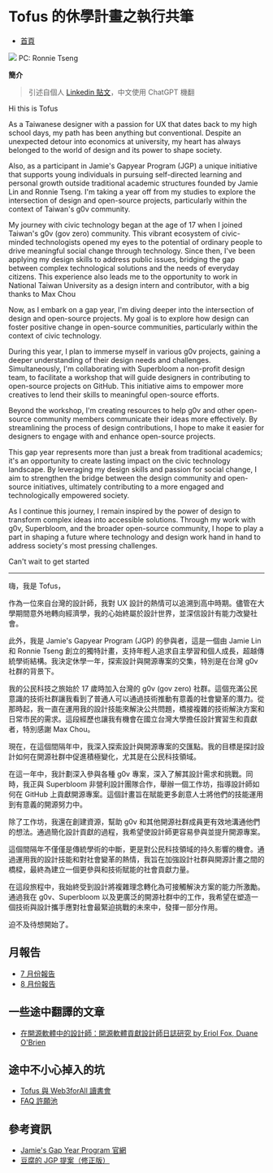 # Tofus 的休學計畫之執行共筆

- [首頁](https://g0v.hackmd.io/@tofus/gapyear)

![](https://s3-ap-northeast-1.amazonaws.com/g0v-hackmd-images/uploads/upload_5f7077f1314e999c3cee86f9ea71d9c6.JPG)
PC: Ronnie Tseng

**簡介**
> 引述自個人 [Linkedin 貼文](https://www.linkedin.com/posts/terry-wang-7719111a9_as-a-taiwanese-designer-with-a-passion-for-activity-7222212238315593728-Nz1f?utm_source=share&utm_medium=member_desktop)，中文使用 ChatGPT 機翻

Hi this is Tofus

As a Taiwanese designer with a passion for UX that dates back to my high school days, my path has been anything but conventional. Despite an unexpected detour into economics at university, my heart has always belonged to the world of design and its power to shape society.

Also, as a participant in Jamie's Gapyear Program (JGP) a unique initiative that supports young individuals in pursuing self-directed learning and personal growth outside traditional academic structures founded by Jamie Lin and Ronnie Tseng. I'm taking a year off from my studies to explore the intersection of design and open-source projects, particularly within the context of Taiwan's g0v community.

My journey with civic technology began at the age of 17 when I joined Taiwan's g0v (gov zero) community. This vibrant ecosystem of civic-minded technologists opened my eyes to the potential of ordinary people to drive meaningful social change through technology. Since then, I've been applying my design skills to address public issues, bridging the gap between complex technological solutions and the needs of everyday citizens. This experience also leads me to the opportunity to work in National Taiwan University as a design intern and contributor, with a big thanks to Max Chou 

Now, as I embark on a gap year, I'm diving deeper into the intersection of design and open-source projects. My goal is to explore how design can foster positive change in open-source communities, particularly within the context of civic technology.

During this year, I plan to immerse myself in various g0v projects, gaining a deeper understanding of their design needs and challenges. Simultaneously, I'm collaborating with Superbloom a non-profit design team, to facilitate a workshop that will guide designers in contributing to open-source projects on GitHub. This initiative aims to empower more creatives to lend their skills to meaningful open-source efforts.

Beyond the workshop, I'm creating resources to help g0v and other open-source community members communicate their ideas more effectively. By streamlining the process of design contributions, I hope to make it easier for designers to engage with and enhance open-source projects.

This gap year represents more than just a break from traditional academics; it's an opportunity to create lasting impact on the civic technology landscape. By leveraging my design skills and passion for social change, I aim to strengthen the bridge between the design community and open-source initiatives, ultimately contributing to a more engaged and technologically empowered society.

As I continue this journey, I remain inspired by the power of design to transform complex ideas into accessible solutions. Through my work with g0v, Superbloom, and the broader open-source community, I hope to play a part in shaping a future where technology and design work hand in hand to address society's most pressing challenges.

Can't wait to get started

---

嗨，我是 Tofus，

作為一位來自台灣的設計師，我對 UX 設計的熱情可以追溯到高中時期。儘管在大學期間意外地轉向經濟學，我的心始終屬於設計世界，並深信設計有能力改變社會。

此外，我是 Jamie's Gapyear Program (JGP) 的參與者，這是一個由 Jamie Lin 和 Ronnie Tseng 創立的獨特計畫，支持年輕人追求自主學習和個人成長，超越傳統學術結構。我決定休學一年，探索設計與開源專案的交集，特別是在台灣 g0v 社群的背景下。

我的公民科技之旅始於 17 歲時加入台灣的 g0v (gov zero) 社群。這個充滿公民意識的技術社群讓我看到了普通人可以通過技術推動有意義的社會變革的潛力。從那時起，我一直在運用我的設計技能來解決公共問題，橋接複雜的技術解決方案和日常市民的需求。這段經歷也讓我有機會在國立台灣大學擔任設計實習生和貢獻者，特別感謝 Max Chou。

現在，在這個間隔年中，我深入探索設計與開源專案的交匯點。我的目標是探討設計如何在開源社群中促進積極變化，尤其是在公民科技領域。

在這一年中，我計劃深入參與各種 g0v 專案，深入了解其設計需求和挑戰。同時，我正與 Superbloom 非營利設計團隊合作，舉辦一個工作坊，指導設計師如何在 GitHub 上貢獻開源專案。這個計畫旨在賦能更多創意人士將他們的技能運用到有意義的開源努力中。

除了工作坊，我還在創建資源，幫助 g0v 和其他開源社群成員更有效地溝通他們的想法。通過簡化設計貢獻的過程，我希望使設計師更容易參與並提升開源專案。

這個間隔年不僅僅是傳統學術的中斷，更是對公民科技領域的持久影響的機會。通過運用我的設計技能和對社會變革的熱情，我旨在加強設計社群與開源計畫之間的橋樑，最終為建立一個更參與和技術賦能的社會貢獻力量。

在這段旅程中，我始終受到設計將複雜理念轉化為可接觸解決方案的能力所激勵。通過我在 g0v、Superbloom 以及更廣泛的開源社群中的工作，我希望在塑造一個技術與設計攜手應對社會最緊迫挑戰的未來中，發揮一部分作用。

迫不及待想開始了。

## 月報告
- [7 月份報告](/7C05nOMbSkul2q0u27AUQA)
- [8 月份報告](/0aKpGP7PSYe6XQ0BmW7NoA)

## 一些途中翻譯的文章
- [在開源軟體中的設計師：開源軟體貢獻設計師日誌研究 by Eriol Fox, Duane O'Brien](https://g0v.hackmd.io/@tofus/designer-oss-daily)

## 途中不小心掉入的坑
- [Tofus 與 Web3forAll 讀書會](https://g0v.hackmd.io/@tofus/web3forall)
- [FAQ 許願池](/V7BeOzDmTYyiJ41jrQTURQ)


## 參考資訊
- [Jamie's Gap Year Program 官網](https://gapyear.tw)
- [豆腐的 JGP 提案（修正版）](/4wCAwa80SDK6ZNXxJtPMpg)

